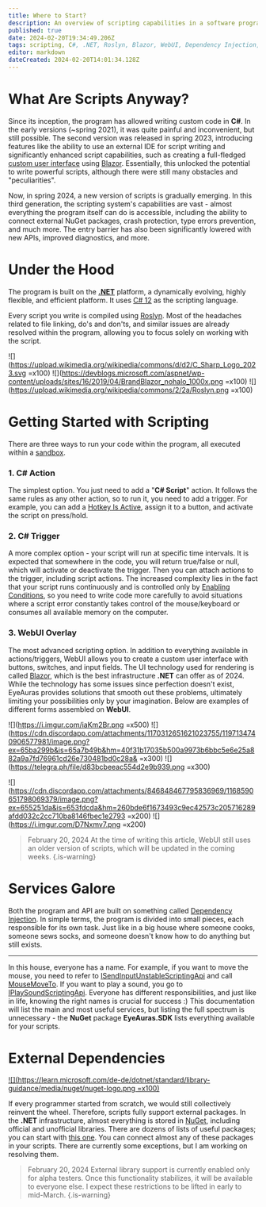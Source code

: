 ```yaml
---
title: Where to Start?
description: An overview of scripting capabilities in a software program and how to begin writing scripts using C#.
published: true
date: 2024-02-20T19:34:49.206Z
tags: scripting, C#, .NET, Roslyn, Blazor, WebUI, Dependency Injection, NuGet
editor: markdown
dateCreated: 2024-02-20T14:01:34.128Z
---
```


# What Are Scripts Anyway?
Since its inception, the program has allowed writing custom code in **C#**. In the early versions (~spring 2021), it was quite painful and inconvenient, but still possible. The second version was released in spring 2023, introducing features like the ability to use an external IDE for script writing and significantly enhanced script capabilities, such as creating a full-fledged [custom user interface](/en/overlays/custom-ui) using [Blazor](https://dotnet.microsoft.com/en-us/apps/aspnet/web-apps/blazor). Essentially, this unlocked the potential to write powerful scripts, although there were still many obstacles and "peculiarities".

Now, in spring 2024, a new version of scripts is gradually emerging. In this third generation, the scripting system's capabilities are vast - almost everything the program itself can do is accessible, including the ability to connect external NuGet packages, crash protection, type errors prevention, and much more. The entry barrier has also been significantly lowered with new APIs, improved diagnostics, and more.

# Under the Hood
The program is built on the [**.NET**](https://learn.microsoft.com/en-us/dotnet/core/whats-new/dotnet-8/overview) platform, a dynamically evolving, highly flexible, and efficient platform. It uses [C# 12](https://learn.microsoft.com/en-us/dotnet/csharp/) as the scripting language.

Every script you write is compiled using [Roslyn](https://learn.microsoft.com/en-us/dotnet/csharp/roslyn-sdk/). Most of the headaches related to file linking, do's and don'ts, and similar issues are already resolved within the program, allowing you to focus solely on working with the script.

![](https://upload.wikimedia.org/wikipedia/commons/d/d2/C_Sharp_Logo_2023.svg =x100) ![](https://devblogs.microsoft.com/aspnet/wp-content/uploads/sites/16/2019/04/BrandBlazor_nohalo_1000x.png =x100) ![](https://upload.wikimedia.org/wikipedia/commons/2/2a/Roslyn.png =x100)

# Getting Started with Scripting
There are three ways to run your code within the program, all executed within a [sandbox](/ru/scripting/sandbox).

### 1. C# Action
The simplest option. You just need to add a "**C# Script**" action. It follows the same rules as any other action, so to run it, you need to add a trigger. For example, you can add a [Hotkey Is Active](https://wiki.eyeauras.net/en/triggers/hotkey-is-active), assign it to a button, and activate the script on press/hold.

### 2. C# Trigger
A more complex option - your script will run at specific time intervals. It is expected that somewhere in the code, you will return true/false or null, which will activate or deactivate the trigger. Then you can attach actions to the trigger, including script actions. The increased complexity lies in the fact that your script runs continuously and is controlled only by [Enabling Conditions](/ru/docs/enablingconditions), so you need to write code more carefully to avoid situations where a script error constantly takes control of the mouse/keyboard or consumes all available memory on the computer.

### 3. WebUI Overlay
The most advanced scripting option. In addition to everything available in actions/triggers, WebUI allows you to create a custom user interface with buttons, switches, and input fields. The UI technology used for rendering is called [Blazor](https://dotnet.microsoft.com/en-us/apps/aspnet/web-apps/blazor), which is the best infrastructure **.NET** can offer as of 2024. While the technology has some issues since perfection doesn't exist, EyeAuras provides solutions that smooth out these problems, ultimately limiting your possibilities only by your imagination. Below are examples of different forms assembled on **WebUI**.

![](https://i.imgur.com/iaKm2Br.png =x500) ![](https://cdn.discordapp.com/attachments/1170312651621023755/1197134740906577981/image.png?ex=65ba299b&is=65a7b49b&hm=40f31b17035b500a9973b6bbc5e6e25a882a9a7fd76961cd26e730481bd0c28a& =x300) ![](https://telegra.ph/file/d83bcbeeac554d2e9b939.png =x300)

![](https://cdn.discordapp.com/attachments/846848467795836969/1168590651798069379/image.png?ex=655251da&is=653fdcda&hm=260bde6f1673493c9ec42573c205716289afdd032c2cc710ba8146fbec1e2793 =x200) ![](https://i.imgur.com/D7Nxmv7.png =x200)

> February 20, 2024
> At the time of writing this article, WebUI still uses an older version of scripts, which will be updated in the coming weeks.
{.is-warning}

# Services Galore
Both the program and API are built on something called [Dependency Injection](https://en.wikipedia.org/wiki/Dependency_injection). In simple terms, the program is divided into small pieces, each responsible for its own task. Just like in a big house where someone cooks, someone sews socks, and someone doesn't know how to do anything but still exists.

---
In this house, everyone has a name. For example, if you want to move the mouse, you need to refer to [ISendInputUnstableScriptingApi](https://docs.eyeauras.net/api/EyeAuras.Roxy.Api.ISendInputUnstableScriptingApi.html) and call [MouseMoveTo](https://docs.eyeauras.net/api/EyeAuras.Roxy.Api.ISendInputUnstableScriptingApi.MouseMoveTo.html#EyeAuras_Roxy_Api_ISendInputUnstableScriptingApi_MouseMoveTo_System_Int32_System_Int32_). If you want to play a sound, you go to [IPlaySoundScriptingApi](https://docs.eyeauras.net/api/EyeAuras.DefaultAuras.Scripting.IPlaySoundScriptingApi.html). Everyone has different responsibilities, and just like in life, knowing the right names is crucial for success :)
This documentation will list the main and most useful services, but listing the full spectrum is unnecessary - the **NuGet** package **EyeAuras.SDK** lists everything available for your scripts.

# External Dependencies
[![](https://learn.microsoft.com/de-de/dotnet/standard/library-guidance/media/nuget/nuget-logo.png =x100)](https://www.nuget.org/)

If every programmer started from scratch, we would still collectively reinvent the wheel. Therefore, scripts fully support external packages. In the **.NET** infrastructure, almost everything is stored in [NuGet](https://www.nuget.org/), including official and unofficial libraries. There are dozens of lists of useful packages; you can start with [this one](https://github.com/quozd/awesome-dotnet).
You can connect almost any of these packages in your scripts. There are currently some exceptions, but I am working on resolving them.

> February 20, 2024
> External library support is currently enabled only for alpha testers. Once this functionality stabilizes, it will be available to everyone else. I expect these restrictions to be lifted in early to mid-March.
{.is-warning}